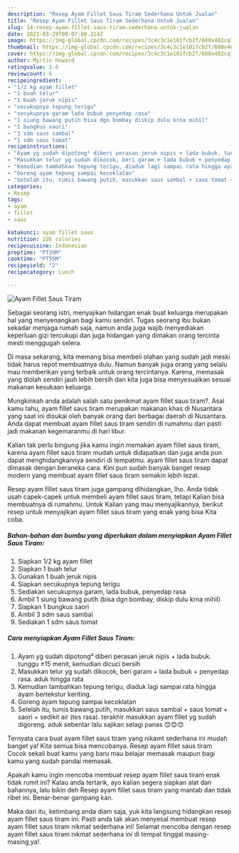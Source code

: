```yaml
---
description: "Resep Ayam Fillet Saus Tiram Sederhana Untuk Jualan"
title: "Resep Ayam Fillet Saus Tiram Sederhana Untuk Jualan"
slug: 14-resep-ayam-fillet-saus-tiram-sederhana-untuk-jualan
date: 2021-03-29T00:07:00.314Z
image: https://img-global.cpcdn.com/recipes/3c4c3c1e101fcb2f/680x482cq70/ayam-fillet-saus-tiram-foto-resep-utama.jpg
thumbnail: https://img-global.cpcdn.com/recipes/3c4c3c1e101fcb2f/680x482cq70/ayam-fillet-saus-tiram-foto-resep-utama.jpg
cover: https://img-global.cpcdn.com/recipes/3c4c3c1e101fcb2f/680x482cq70/ayam-fillet-saus-tiram-foto-resep-utama.jpg
author: Myrtie Howard
ratingvalue: 3.6
reviewcount: 6
recipeingredient:
- "1/2 kg ayam fillet"
- "1 buah telur"
- "1 buah jeruk nipis"
- "secukupnya tepung terigu"
- "secukupnya garam lada bubuk penyedap rasa"
- "1 siung bawang putih bisa dgn bombay diskip dulu krna mihil"
- "1 bungkus saori"
- "3 sdm saus sambal"
- "1 sdm saus tomat"
recipeinstructions:
- "Ayam yg sudah dipotong² diberi perasan jeruk nipis + lada bubuk. tunggu ±15 menit, kemudian dicuci bersih"
- "Masukkan telur yg sudah dikocok, beri garam + lada bubuk + penyedap rasa. aduk hingga rata"
- "Kemudian tambahkan tepung terigu, diaduk lagi sampai rata hingga ayam bertekstur keriting."
- "Goreng ayam tepung sampai kecoklatan"
- "Setelah itu, tumis bawang putih, masukkan saus sambal + saus tomat + saori + sedikit air (tes rasa). terakhir masukkan ayam fillet yg sudah digoreng. aduk sebentar lalu sajikan selagi panas 😊😊😊"
categories:
- Resep
tags:
- ayam
- fillet
- saus

katakunci: ayam fillet saus 
nutrition: 226 calories
recipecuisine: Indonesian
preptime: "PT39M"
cooktime: "PT55M"
recipeyield: "2"
recipecategory: Lunch

---
```



![Ayam Fillet Saus Tiram](https://img-global.cpcdn.com/recipes/3c4c3c1e101fcb2f/680x482cq70/ayam-fillet-saus-tiram-foto-resep-utama.jpg)

Sebagai seorang istri, menyajikan hidangan enak buat keluarga merupakan hal yang menyenangkan bagi kamu sendiri. Tugas seorang ibu bukan sekadar menjaga rumah saja, namun anda juga wajib menyediakan keperluan gizi tercukupi dan juga hidangan yang dimakan orang tercinta mesti menggugah selera.

Di masa  sekarang, kita memang bisa membeli olahan yang sudah jadi meski tidak harus repot membuatnya dulu. Namun banyak juga orang yang selalu mau memberikan yang terbaik untuk orang tercintanya. Karena, memasak yang diolah sendiri jauh lebih bersih dan kita juga bisa menyesuaikan sesuai makanan kesukaan keluarga. 



Mungkinkah anda adalah salah satu penikmat ayam fillet saus tiram?. Asal kamu tahu, ayam fillet saus tiram merupakan makanan khas di Nusantara yang saat ini disukai oleh banyak orang dari berbagai daerah di Nusantara. Anda dapat membuat ayam fillet saus tiram sendiri di rumahmu dan pasti jadi makanan kegemaranmu di hari libur.

Kalian tak perlu bingung jika kamu ingin memakan ayam fillet saus tiram, karena ayam fillet saus tiram mudah untuk didapatkan dan juga anda pun dapat menghidangkannya sendiri di tempatmu. ayam fillet saus tiram dapat dimasak dengan beraneka cara. Kini pun sudah banyak banget resep modern yang membuat ayam fillet saus tiram semakin lebih lezat.

Resep ayam fillet saus tiram juga gampang dihidangkan, lho. Anda tidak usah capek-capek untuk membeli ayam fillet saus tiram, tetapi Kalian bisa membuatnya di rumahmu. Untuk Kalian yang mau menyajikannya, berikut resep untuk menyajikan ayam fillet saus tiram yang enak yang bisa Kita coba.

<!--inarticleads1-->

##### Bahan-bahan dan bumbu yang diperlukan dalam menyiapkan Ayam Fillet Saus Tiram:

1. Siapkan 1/2 kg ayam fillet
1. Siapkan 1 buah telur
1. Gunakan 1 buah jeruk nipis
1. Siapkan secukupnya tepung terigu
1. Sediakan secukupnya garam, lada bubuk, penyedap rasa
1. Ambil 1 siung bawang putih (bisa dgn bombay, diskip dulu krna mihil)
1. Siapkan 1 bungkus saori
1. Ambil 3 sdm saus sambal
1. Sediakan 1 sdm saus tomat




<!--inarticleads2-->

##### Cara menyiapkan Ayam Fillet Saus Tiram:

1. Ayam yg sudah dipotong² diberi perasan jeruk nipis + lada bubuk. tunggu ±15 menit, kemudian dicuci bersih
1. Masukkan telur yg sudah dikocok, beri garam + lada bubuk + penyedap rasa. aduk hingga rata
1. Kemudian tambahkan tepung terigu, diaduk lagi sampai rata hingga ayam bertekstur keriting.
1. Goreng ayam tepung sampai kecoklatan
1. Setelah itu, tumis bawang putih, masukkan saus sambal + saus tomat + saori + sedikit air (tes rasa). terakhir masukkan ayam fillet yg sudah digoreng. aduk sebentar lalu sajikan selagi panas 😊😊😊




Ternyata cara buat ayam fillet saus tiram yang nikamt sederhana ini mudah banget ya! Kita semua bisa mencobanya. Resep ayam fillet saus tiram Cocok sekali buat kamu yang baru mau belajar memasak maupun bagi kamu yang sudah pandai memasak.

Apakah kamu ingin mencoba membuat resep ayam fillet saus tiram enak tidak rumit ini? Kalau anda tertarik, ayo kalian segera siapkan alat dan bahannya, lalu bikin deh Resep ayam fillet saus tiram yang mantab dan tidak ribet ini. Benar-benar gampang kan. 

Maka dari itu, ketimbang anda diam saja, yuk kita langsung hidangkan resep ayam fillet saus tiram ini. Pasti anda tak akan menyesal membuat resep ayam fillet saus tiram nikmat sederhana ini! Selamat mencoba dengan resep ayam fillet saus tiram nikmat sederhana ini di tempat tinggal masing-masing,ya!.

